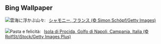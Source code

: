 ## Bing Wallpaper
![](https://www.bing.com/th?id=OHR.MontBlancMassif_JA-JP5454742573_UHD.jpg&w=1000)雲海に浮かぶ山々:&nbsp;&ensp;[シャモニー, フランス (© Simon Schöpf/Getty Images)](https://www.bing.com/th?id=OHR.MontBlancMassif_JA-JP5454742573_UHD.jpg)
<br><br/>
![](https://www.bing.com/th?id=OHR.GiornataMondialeDellaPasta_IT-IT9004534121_UHD.jpg&w=1000)Pasta e felicità:&nbsp;&ensp;[Isola di Procida, Golfo di Napoli, Campania, Italia (© RolfSt/iStock/Getty Images Plus)](https://www.bing.com/th?id=OHR.GiornataMondialeDellaPasta_IT-IT9004534121_UHD.jpg)
<br><br/>
